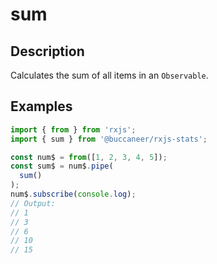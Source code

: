 # sum

## Description

Calculates the sum of all items in an `Observable`.

## Examples

```javascript
import { from } from 'rxjs';
import { sum } from '@buccaneer/rxjs-stats';

const num$ = from([1, 2, 3, 4, 5]);
const sum$ = num$.pipe(
  sum()
);
num$.subscribe(console.log);
// Output:
// 1
// 3
// 6
// 10
// 15
```

